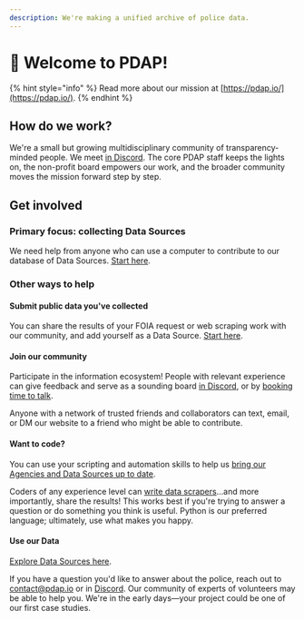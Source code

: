 ```yaml
---
description: We're making a unified archive of police data.
---
```


# 👋 Welcome to PDAP!

{% hint style="info" %}
Read more about our mission at [https://pdap.io/](https://pdap.io/).
{% endhint %}

## How do we work?

We're a small but growing multidisciplinary community of transparency-minded people. We meet [in Discord](https://discord.gg/wMqex8nKZJ). The core PDAP staff keeps the lights on, the non-profit board empowers our work, and the broader community moves the mission forward step by step.

## Get involved

### Primary focus: collecting Data Sources

We need help from anyone who can use a computer to contribute to our database of Data Sources. [Start here](activities/data-sources/contribute-data-sources/data-source-submission.md).

### Other ways to help

#### Submit public data you've collected

You can share the results of your FOIA request or web scraping work with our community, and add yourself as a Data Source. [Start here](activities/data-sources/contribute-data-sources/submit-data-youve-collected.md).

#### Join our community

Participate in the information ecosystem! People with relevant experience can give feedback and serve as a sounding board [in Discord](https://discord.gg/wMqex8nKZJ), or by [booking time to talk](https://calendly.com/pdap-josh/30min).

Anyone with a network of trusted friends and collaborators can text, email, or DM our website to a friend who might be able to contribute.

#### Want to code?

You can use your scripting and automation skills to help us [bring our Agencies and Data Sources up to date](activities/data-sources/).

Coders of any experience level can [write data scrapers](https://github.com/Police-Data-Accessibility-Project/PDAP-Scrapers/blob/main/CONTRIBUTING.md)...and more importantly, share the results! This works best if you're trying to answer a question or do something you think is useful. Python is our preferred language; ultimately, use what makes you happy.

#### Use our Data

[Explore Data Sources here](activities/data-sources/explore-data-sources.md).

If you have a question you'd like to answer about the police, reach out to [contact@pdap.io](mailto:contact@pdap.io) or in [Discord](https://discord.gg/wMqex8nKZJ). Our community of experts of volunteers may be able to help you. We're in the early days—your project could be one of our first case studies.
